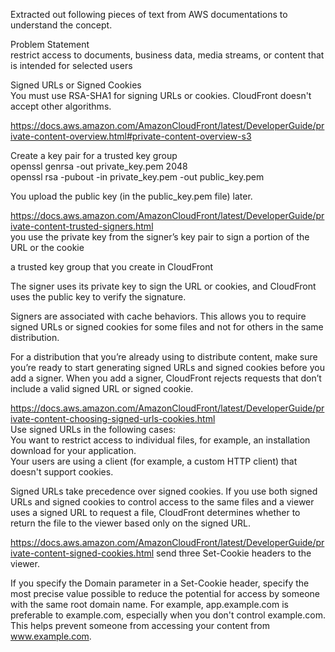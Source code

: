 Extracted out following pieces of text from AWS documentations to understand the concept.

Problem Statement  
restrict access to documents, business data, media streams, or content that is intended for selected users

Signed URLs or Signed Cookies  
You must use RSA-SHA1 for signing URLs or cookies. CloudFront doesn't accept other algorithms.

https://docs.aws.amazon.com/AmazonCloudFront/latest/DeveloperGuide/private-content-overview.html#private-content-overview-s3

Create a key pair for a trusted key group  
openssl genrsa -out private_key.pem 2048  
openssl rsa -pubout -in private_key.pem -out public_key.pem  

You upload the public key (in the public_key.pem file) later.  


https://docs.aws.amazon.com/AmazonCloudFront/latest/DeveloperGuide/private-content-trusted-signers.html  
you use the private key from the signer’s key pair to sign a portion of the URL or the cookie  

a trusted key group that you create in CloudFront  

The signer uses its private key to sign the URL or cookies, and CloudFront uses the public key to verify the signature.  

Signers are associated with cache behaviors. This allows you to require signed URLs or signed cookies for some files and not for others in the same distribution.  

For a distribution that you’re already using to distribute content, make sure you’re ready to start generating signed URLs and signed cookies before you add a signer. When you add a signer, CloudFront rejects requests that don’t include a valid signed URL or signed cookie.  


https://docs.aws.amazon.com/AmazonCloudFront/latest/DeveloperGuide/private-content-choosing-signed-urls-cookies.html  
Use signed URLs in the following cases:  
You want to restrict access to individual files, for example, an installation download for your application.  
Your users are using a client (for example, a custom HTTP client) that doesn't support cookies.  

Signed URLs take precedence over signed cookies. If you use both signed URLs and signed cookies to control access to the same files and a viewer uses a signed URL to request a file, CloudFront determines whether to return the file to the viewer based only on the signed URL.  

https://docs.aws.amazon.com/AmazonCloudFront/latest/DeveloperGuide/private-content-signed-cookies.html
send three Set-Cookie headers to the viewer.  

If you specify the Domain parameter in a Set-Cookie header, specify the most precise value possible to reduce the potential for access by someone with the same root domain name. For example, app.example.com is preferable to example.com, especially when you don't control example.com. This helps prevent someone from accessing your content from www.example.com.  



